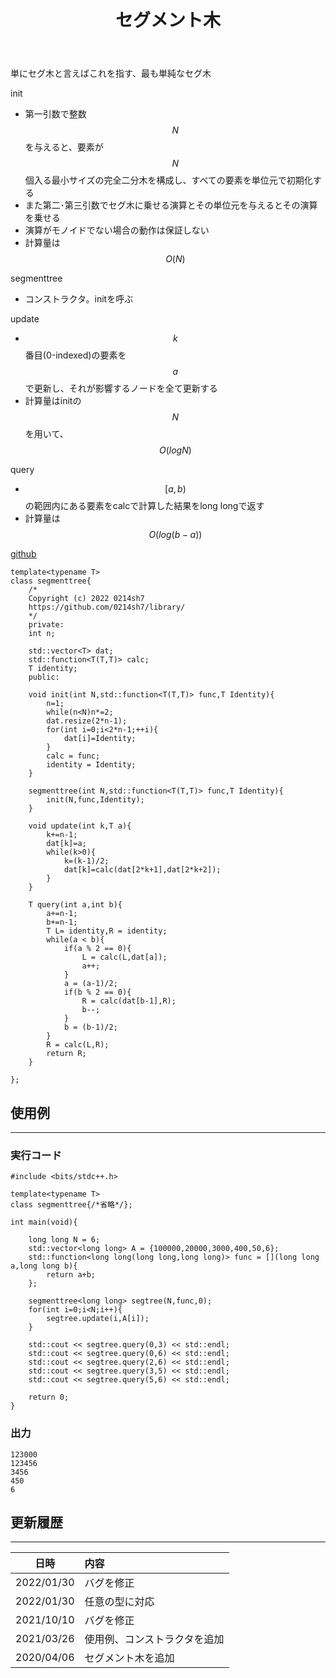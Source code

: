 ﻿---
title: "セグメント木"
permalink: /posts/segmenttree
writer: 0214sh7
layout: library
---

単にセグ木と言えばこれを指す、最も単純なセグ木

init
- 第一引数で整数$$N$$を与えると、要素が$$N$$個入る最小サイズの完全二分木を構成し、すべての要素を単位元で初期化する
- また第二･第三引数でセグ木に乗せる演算とその単位元を与えるとその演算を乗せる
- 演算がモノイドでない場合の動作は保証しない
- 計算量は$$Ο(N)$$

segmenttree
- コンストラクタ。initを呼ぶ

update
- $$k$$番目(0-indexed)の要素を$$a$$で更新し、それが影響するノードを全て更新する
- 計算量はinitの$$N$$を用いて、$$Ο(logN)$$

query
- $$[a,b)$$の範囲内にある要素をcalcで計算した結果をlong longで返す
- 計算量は$$Ο(log(b-a))$$

[github](https://github.com/0214sh7/procon-library/blob/master/data%20structure/segment%20tree.cpp)

```
template<typename T>
class segmenttree{
    /*
    Copyright (c) 2022 0214sh7
    https://github.com/0214sh7/library/
    */
    private:
    int n;
    
    std::vector<T> dat;
    std::function<T(T,T)> calc;
    T identity;
    public:
    
    void init(int N,std::function<T(T,T)> func,T Identity){
        n=1;
        while(n<N)n*=2;
        dat.resize(2*n-1);
        for(int i=0;i<2*n-1;++i){
            dat[i]=Identity;
        }
        calc = func;
        identity = Identity;
    }
    
    segmenttree(int N,std::function<T(T,T)> func,T Identity){
        init(N,func,Identity);
    }
    
    void update(int k,T a){
        k+=n-1;
        dat[k]=a;
        while(k>0){
            k=(k-1)/2;
            dat[k]=calc(dat[2*k+1],dat[2*k+2]);
        }
    }
    
    T query(int a,int b){
        a+=n-1;
        b+=n-1;
        T L= identity,R = identity;
        while(a < b){
            if(a % 2 == 0){
                L = calc(L,dat[a]);
                a++;
            }
            a = (a-1)/2;
            if(b % 2 == 0){
                R = calc(dat[b-1],R);
                b--;
            }
            b = (b-1)/2;
        }
        R = calc(L,R);
        return R;
    }
    
};
```

## 使用例
***

### 実行コード
```
#include <bits/stdc++.h>

template<typename T>
class segmenttree{/*省略*/};

int main(void){
    
    long long N = 6;
    std::vector<long long> A = {100000,20000,3000,400,50,6};
    std::function<long long(long long,long long)> func = [](long long a,long long b){
        return a+b;
    };
    
    segmenttree<long long> segtree(N,func,0);
    for(int i=0;i<N;i++){
        segtree.update(i,A[i]);
    }
    
    std::cout << segtree.query(0,3) << std::endl;
    std::cout << segtree.query(0,6) << std::endl;
    std::cout << segtree.query(2,6) << std::endl;
    std::cout << segtree.query(3,5) << std::endl;
    std::cout << segtree.query(5,6) << std::endl;
    
    return 0;
}
```

### 出力
```
123000
123456
3456
450
6
```


## 更新履歴
***

| 日時 | 内容 |
| :---: | :--- |
| 2022/01/30 | バグを修正 |
| 2022/01/30 | 任意の型に対応 |
| 2021/10/10 | バグを修正 |
| 2021/03/26 | 使用例、コンストラクタを追加 |
| 2020/04/06 | セグメント木を追加 |
